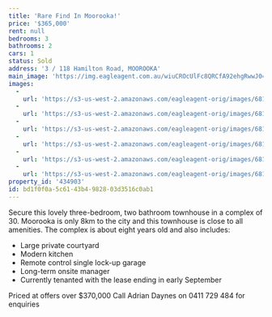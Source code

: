 ```yaml
---
title: 'Rare Find In Moorooka!'
price: '$365,000'
rent: null
bedrooms: 3
bathrooms: 2
cars: 1
status: Sold
address: '3 / 118 Hamilton Road, MOOROOKA'
main_image: 'https://img.eagleagent.com.au/wiuCROcUlFc8QRCfA92ehgRwwJ0=/1280x854/smart/https://s3-us-west-2.amazonaws.com/eagleagent-orig/images/6818820/104937780-image-M.jpg'
images:
  -
    url: 'https://s3-us-west-2.amazonaws.com/eagleagent-orig/images/6818825/104937780-image-E.jpg'
  -
    url: 'https://s3-us-west-2.amazonaws.com/eagleagent-orig/images/6818824/104937780-image-D.jpg'
  -
    url: 'https://s3-us-west-2.amazonaws.com/eagleagent-orig/images/6818823/104937780-image-C.jpg'
  -
    url: 'https://s3-us-west-2.amazonaws.com/eagleagent-orig/images/6818822/104937780-image-B.jpg'
  -
    url: 'https://s3-us-west-2.amazonaws.com/eagleagent-orig/images/6818821/104937780-image-A.jpg'
  -
    url: 'https://s3-us-west-2.amazonaws.com/eagleagent-orig/images/6818820/104937780-image-M.jpg'
property_id: '434903'
id: bd1f0f0a-5c61-43b4-9828-03d3516c0ab1
---
```

Secure this lovely three-bedroom, two bathroom townhouse in a complex of 30.
Moorooka is only 8km to the city and this townhouse is close to all amenities.
The complex is about eight years old and also includes:

- Large private courtyard
- Modern kitchen
- Remote control single lock-up garage
- Long-term onsite manager
- Currently tenanted with the lease ending in early September

Priced at offers over $370,000
Call Adrian Daynes on 0411 729 484 for enquiries